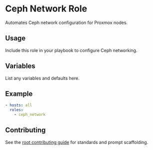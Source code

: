 # Ceph Network Role

Automates Ceph network configuration for Proxmox nodes.

## Usage
Include this role in your playbook to configure Ceph networking.

## Variables
List any variables and defaults here.

## Example
```yaml
- hosts: all
  roles:
    - ceph_network
```

## Contributing
See the [root contributing guide](../../docs/contributing.md) for standards and prompt scaffolding.